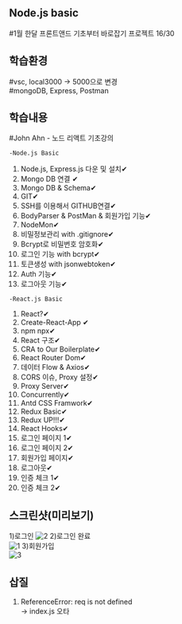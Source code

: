 ## Node.js basic 
#1월 한달 프론트앤드 기초부터 바로잡기 프로젝트 16/30

## 학습환경
#vsc, local3000 -> 5000으로 변경<br>
#mongoDB, Express, Postman

## 학습내용
#John Ahn - 노드 리액트 기초강의 <br>

`-Node.js Basic`
1. Node.js, Express.js 다운 및 설치✔ 
2. Mongo DB 연결 ✔
3. Mongo DB & Schema✔<br>
4. GIT✔
5. SSH를 이용해서 GITHUB연결✔
6. BodyParser & PostMan & 회원가입 기능✔
7. NodeMon✔
8. 비밀정보관리 with .gitignore✔
9. Bcrypt로 비밀번호 암호화✔
10. 로그인 기능 with bcrypt✔
11. 토큰생성 with jsonwebtoken✔
12. Auth 기능✔
13. 로그아웃 기능✔

`-React.js Basic`
1. React?✔ 
2. Create-React-App ✔
3. npm npx✔<br>
4. React 구조✔
5. CRA to Our Boilerplate✔
6. React Router Dom✔
7. 데이터 Flow & Axios✔
8. CORS 이슈, Proxy 설정✔
9. Proxy Server✔
10. Concurrently✔
11. Antd CSS Framwork✔
12. Redux Basic✔
13. Redux UP!!!✔
14. React Hooks✔
15. 로그인 페이지 1✔
16. 로그인 페이지 2✔
17. 회원가입 페이지✔
18. 로그아웃✔
19. 인증 체크 1✔
20. 인증 체크 2✔

## 스크린샷(미리보기)
1)로그인
![2](https://user-images.githubusercontent.com/48710889/104853364-b63c0600-5943-11eb-8e46-7758b796fe77.PNG)
2)로그인 완료<br>
![1](https://user-images.githubusercontent.com/48710889/104853363-b5a36f80-5943-11eb-8927-351dd32ce56d.PNG)
3)회원가입<br>
![3](https://user-images.githubusercontent.com/48710889/104853365-b6d49c80-5943-11eb-8b5e-2ea1faa0cd53.PNG)

## 삽질
1. ReferenceError: req is not defined<br>
-> index.js 오타
